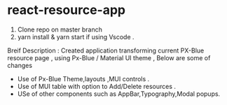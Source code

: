 # react-resource-app
1) Clone repo on  master branch 
2) yarn install & yarn start if using Vscode .

Breif Description :
Created application transforming current PX-Blue resource page , using Px-Blue / Material UI theme , Below are some of changes 
 - Use of Px-Blue Theme,layouts ,MUI controls .
 - Use of MUI table with option to Add/Delete resources .
 - USe of other components such as AppBar,Typography,Modal popups.
